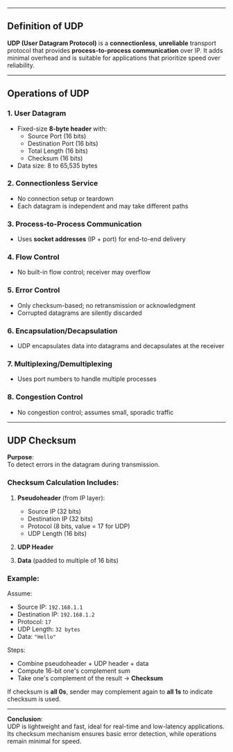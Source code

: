 
---

## Definition of UDP

**UDP (User Datagram Protocol)** is a **connectionless**, **unreliable** transport protocol that provides **process-to-process communication** over IP. It adds minimal overhead and is suitable for applications that prioritize speed over reliability.

---

## Operations of UDP

### 1. **User Datagram**
- Fixed-size **8-byte header** with:
  - Source Port (16 bits)
  - Destination Port (16 bits)
  - Total Length (16 bits)
  - Checksum (16 bits)
- Data size: 8 to 65,535 bytes

### 2. **Connectionless Service**
- No connection setup or teardown
- Each datagram is independent and may take different paths

### 3. **Process-to-Process Communication**
- Uses **socket addresses** (IP + port) for end-to-end delivery

### 4. **Flow Control**
- No built-in flow control; receiver may overflow

### 5. **Error Control**
- Only checksum-based; no retransmission or acknowledgment
- Corrupted datagrams are silently discarded

### 6. **Encapsulation/Decapsulation**
- UDP encapsulates data into datagrams and decapsulates at the receiver

### 7. **Multiplexing/Demultiplexing**
- Uses port numbers to handle multiple processes

### 8. **Congestion Control**
- No congestion control; assumes small, sporadic traffic

---

## UDP Checksum

**Purpose**:  
To detect errors in the datagram during transmission.

### Checksum Calculation Includes:
1. **Pseudoheader** (from IP layer):
   - Source IP (32 bits)
   - Destination IP (32 bits)
   - Protocol (8 bits, value = 17 for UDP)
   - UDP Length (16 bits)

2. **UDP Header**  
3. **Data** (padded to multiple of 16 bits)

### Example:

Assume:
- Source IP: `192.168.1.1`
- Destination IP: `192.168.1.2`
- Protocol: `17`
- UDP Length: `32 bytes`
- Data: `"Hello"`

Steps:
- Combine pseudoheader + UDP header + data
- Compute 16-bit one's complement sum
- Take one's complement of the result → **Checksum**

If checksum is **all 0s**, sender may complement again to **all 1s** to indicate checksum is used.

---

**Conclusion**:  
UDP is lightweight and fast, ideal for real-time and low-latency applications. Its checksum mechanism ensures basic error detection, while operations remain minimal for speed.

